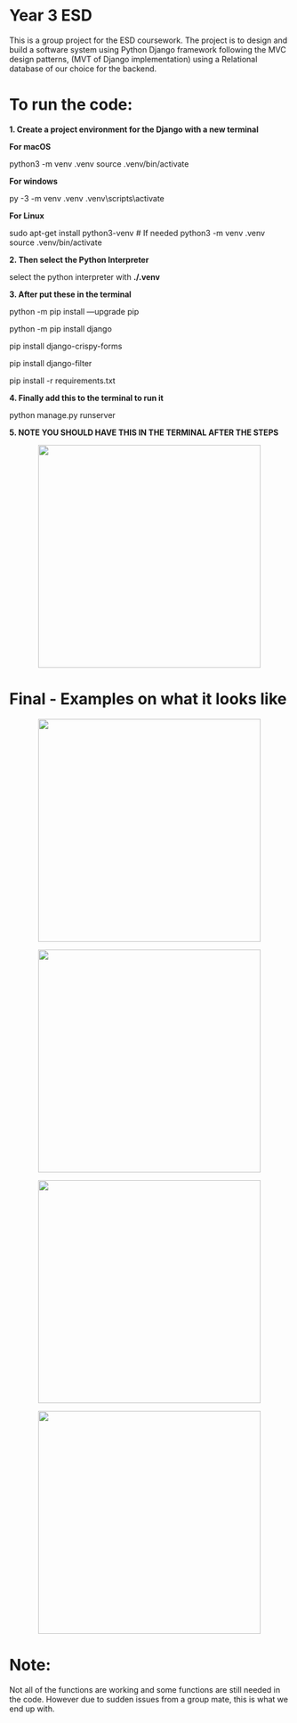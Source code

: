 # Year 3 ESD

This is a group project for the ESD coursework. The project is to design and build a software system using Python Django framework following the MVC design patterns, (MVT of Django implementation) using a Relational database of our choice for the backend. 

# To run the code:

**1. Create a project environment for the Django with a new terminal**

**For macOS**

python3 -m venv .venv
source .venv/bin/activate

**For windows**

py -3 -m venv .venv
.venv\scripts\activate

**For Linux**

sudo apt-get install python3-venv    # If needed
python3 -m venv .venv
source .venv/bin/activate

**2. Then select the Python Interpreter**

select the python interpreter with **./.venv**

**3. After put these in the terminal**

python -m pip install —upgrade pip

python -m pip install django

pip install django-crispy-forms
 
pip install django-filter

pip install -r requirements.txt

**4. Finally add this to the terminal to run it**

python manage.py runserver

**5. NOTE YOU SHOULD HAVE THIS IN THE TERMINAL AFTER THE STEPS**

<p align="center">
  <img src="https://user-images.githubusercontent.com/60824509/171475044-0d3b8301-958b-48ea-b3e4-82446835200f.png" width="400" />
</p>

# Final - Examples on what it looks like

<p align="center">
  <img src="https://user-images.githubusercontent.com/60824509/171472390-e054a5bc-45af-4b20-83ba-0ae44db3bbdc.png" width="400" />
</p>

<p align="center">
  <img src="https://user-images.githubusercontent.com/60824509/171472731-a501d856-a6f9-4b36-a3c8-c24785e20c8b.png" width="400" />
</p>

<p align="center">
  <img src="https://user-images.githubusercontent.com/60824509/171472881-8de646b4-2784-4cd6-b0d3-3c54c3e64d06.png" width="400" />
</p>

<p align="center">
  <img src="https://user-images.githubusercontent.com/60824509/171472923-a29ed4b5-c418-4c46-9e3c-6fc00709307e.png" width="400" />
</p>

# Note:
Not all of the functions are working and some functions are still needed in the code. However due to sudden issues from a group mate, this is what we end up with. 





